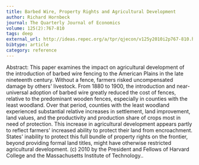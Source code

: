 ```yaml
---
title: Barbed Wire, Property Rights and Agricultural Development
author: Richard Hornbeck
journal: The Quarterly Journal of Economics
volume: 125(2):767-810
tags: deep
external_url: http://ideas.repec.org/a/tpr/qjecon/v125y2010i2p767-810.html
bibtype: article
category: reference
---
```

Abstract:  This paper examines the impact on agricultural development of the introduction of barbed wire fencing to the American Plains in the late nineteenth century. Without a fence, farmers risked uncompensated damage by others' livestock. From 1880 to 1900, the introduction and near-universal adoption of barbed wire greatly reduced the cost of fences, relative to the predominant wooden fences, especially in counties with the least woodland. Over that period, counties with the least woodland experienced substantial relative increases in settlement, land improvement, land values, and the productivity and production share of crops most in need of protection. This increase in agricultural development appears partly to reflect farmers' increased ability to protect their land from encroachment. States' inability to protect this full bundle of property rights on the frontier, beyond providing formal land titles, might have otherwise restricted agricultural development. (c) 2010 by the President and Fellows of Harvard College and the Massachusetts Institute of Technology..
